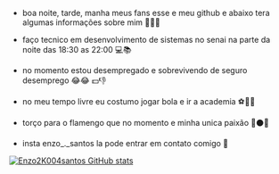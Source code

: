 


- boa noite, tarde, manha meus fans esse e meu github e abaixo tera algumas informações sobre mim 🙅‍♂️💯

- faço tecnico em desenvolvimento de sistemas no senai na parte da noite das 18:30 as 22:00 💻📚

- no momento estou desempregado e sobrevivendo de seguro desemprego 😂😂 💵👎

- no  meu tempo livre eu costumo jogar bola e ir a academia ⚽🏋️‍♂️

- torço para o flamengo que no momento e minha unica paixão 🔴⚫🥇

- insta enzo_._santos la pode entrar em contato comigo 📱

[![Enzo2K004santos GitHub stats](https://github-readme-stats.vercel.app/api?username=Enzo2K004santos)](https://github.com/Enzo2K004santos&show_icons=true&theme=gruvbox)
